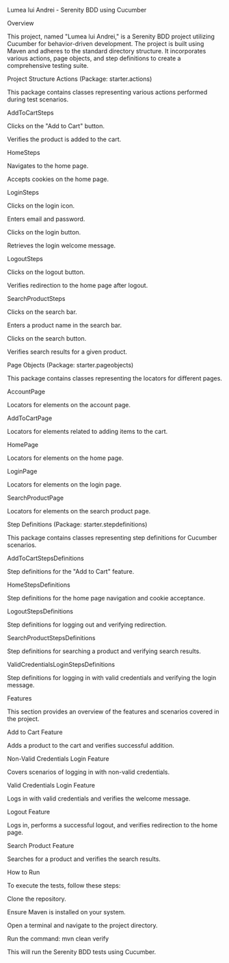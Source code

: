 Lumea lui Andrei - Serenity BDD using Cucumber

Overview

This project, named "Lumea lui Andrei," is a Serenity BDD project utilizing Cucumber for behavior-driven development. The project is built using Maven and adheres to the standard directory structure. It incorporates various actions, page objects, and step definitions to create a comprehensive testing suite.

Project Structure
Actions (Package: starter.actions)

This package contains classes representing various actions performed during test scenarios.

AddToCartSteps

Clicks on the "Add to Cart" button.

Verifies the product is added to the cart.

HomeSteps

Navigates to the home page.

Accepts cookies on the home page.

LoginSteps

Clicks on the login icon.

Enters email and password.

Clicks on the login button.

Retrieves the login welcome message.

LogoutSteps

Clicks on the logout button.

Verifies redirection to the home page after logout.

SearchProductSteps

Clicks on the search bar.

Enters a product name in the search bar.

Clicks on the search button.

Verifies search results for a given product.

Page Objects (Package: starter.pageobjects)

This package contains classes representing the locators for different pages.

AccountPage

Locators for elements on the account page.

AddToCartPage

Locators for elements related to adding items to the cart.

HomePage

Locators for elements on the home page.

LoginPage

Locators for elements on the login page.

SearchProductPage

Locators for elements on the search product page.

Step Definitions (Package: starter.stepdefinitions)

This package contains classes representing step definitions for Cucumber scenarios.

AddToCartStepsDefinitions

Step definitions for the "Add to Cart" feature.

HomeStepsDefinitions

Step definitions for the home page navigation and cookie acceptance.

LogoutStepsDefinitions

Step definitions for logging out and verifying redirection.

SearchProductStepsDefinitions

Step definitions for searching a product and verifying search results.

ValidCredentialsLoginStepsDefinitions

Step definitions for logging in with valid credentials and verifying the login message.

Features

This section provides an overview of the features and scenarios covered in the project.


Add to Cart Feature

Adds a product to the cart and verifies successful addition.

Non-Valid Credentials Login Feature

Covers scenarios of logging in with non-valid credentials.

Valid Credentials Login Feature

Logs in with valid credentials and verifies the welcome message.

Logout Feature

Logs in, performs a successful logout, and verifies redirection to the home page.

Search Product Feature

Searches for a product and verifies the search results.

How to Run

To execute the tests, follow these steps:

Clone the repository.

Ensure Maven is installed on your system.

Open a terminal and navigate to the project directory.

Run the command: mvn clean verify

This will run the Serenity BDD tests using Cucumber.